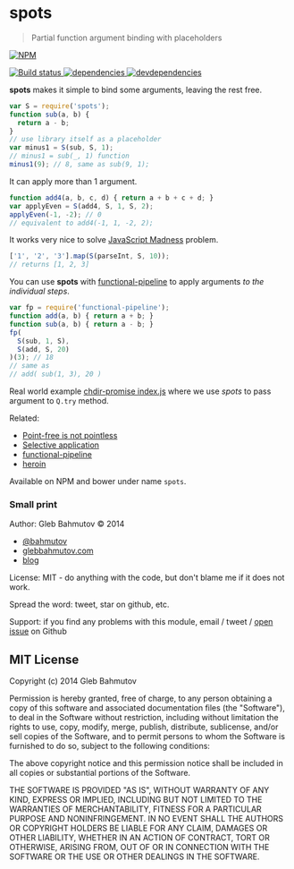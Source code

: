 # spots

> Partial function argument binding with placeholders

[![NPM][spots-icon] ][spots-url]

[![Build status][spots-ci-image] ][spots-ci-url]
[![dependencies][spots-dependencies-image] ][spots-dependencies-url]
[![devdependencies][spots-devdependencies-image] ][spots-devdependencies-url]

**spots** makes it simple to bind some arguments, leaving the rest free.

```js
var S = require('spots');
function sub(a, b) {
  return a - b;
}
// use library itself as a placeholder
var minus1 = S(sub, S, 1);
// minus1 = sub(_, 1) function
minus1(9); // 8, same as sub(9, 1);
```

It can apply more than 1 argument.

```js
function add4(a, b, c, d) { return a + b + c + d; }
var applyEven = S(add4, S, 1, S, 2);
applyEven(-1, -2); // 0
// equivalent to add4(-1, 1, -2, 2);
```

It works very nice to solve [JavaScript Madness][madness] problem.

```js
['1', '2', '3'].map(S(parseInt, S, 10));
// returns [1, 2, 3]
```

You can use **spots** with [functional-pipeline][fp] to apply arguments *to the individual steps*.

```js
var fp = require('functional-pipeline');
function add(a, b) { return a + b; }
function sub(a, b) { return a - b; }
fp(
  S(sub, 1, S),
  S(add, S, 20)
)(3); // 18
// same as
// add( sub(1, 3), 20 )
```

Real world example [chdir-promise index.js](https://github.com/bahmutov/chdir-promise/blob/master/index.js)
where we use *spots* to pass argument to `Q.try` method.

Related: 

* [Point-free is not pointless](http://bahmutov.calepin.co/point-free-programming-is-not-pointless.html)
* [Selective application](http://bahmutov.calepin.co/selective-partial-application.html)
* [functional-pipeline][fp]
* [heroin](https://github.com/bahmutov/heroin)

Available on NPM and bower under name `spots`.

### Small print

Author: Gleb Bahmutov &copy; 2014

* [@bahmutov](https://twitter.com/bahmutov)
* [glebbahmutov.com](http://glebbahmutov.com)
* [blog](http://bahmutov.calepin.co/)

License: MIT - do anything with the code, but don't blame me if it does not work.

Spread the word: tweet, star on github, etc.

Support: if you find any problems with this module, email / tweet /
[open issue](https://github.com/bahmutov/spots/issues) on Github

## MIT License

Copyright (c) 2014 Gleb Bahmutov

Permission is hereby granted, free of charge, to any person
obtaining a copy of this software and associated documentation
files (the "Software"), to deal in the Software without
restriction, including without limitation the rights to use,
copy, modify, merge, publish, distribute, sublicense, and/or sell
copies of the Software, and to permit persons to whom the
Software is furnished to do so, subject to the following
conditions:

The above copyright notice and this permission notice shall be
included in all copies or substantial portions of the Software.

THE SOFTWARE IS PROVIDED "AS IS", WITHOUT WARRANTY OF ANY KIND,
EXPRESS OR IMPLIED, INCLUDING BUT NOT LIMITED TO THE WARRANTIES
OF MERCHANTABILITY, FITNESS FOR A PARTICULAR PURPOSE AND
NONINFRINGEMENT. IN NO EVENT SHALL THE AUTHORS OR COPYRIGHT
HOLDERS BE LIABLE FOR ANY CLAIM, DAMAGES OR OTHER LIABILITY,
WHETHER IN AN ACTION OF CONTRACT, TORT OR OTHERWISE, ARISING
FROM, OUT OF OR IN CONNECTION WITH THE SOFTWARE OR THE USE OR
OTHER DEALINGS IN THE SOFTWARE.

[spots-icon]: https://nodei.co/npm/spots.png?downloads=true
[spots-url]: https://npmjs.org/package/spots
[spots-ci-image]: https://travis-ci.org/bahmutov/spots.png?branch=master
[spots-ci-url]: https://travis-ci.org/bahmutov/spots
[spots-dependencies-image]: https://david-dm.org/bahmutov/spots.png
[spots-dependencies-url]: https://david-dm.org/bahmutov/spots
[spots-devdependencies-image]: https://david-dm.org/bahmutov/spots/dev-status.png
[spots-devdependencies-url]: https://david-dm.org/bahmutov/spots#info=devDependencies

[madness]: https://github.com/raganwald-deprecated/homoiconic/blob/master/2013/01/madness.md
[fp]: https://github.com/bahmutov/functional-pipeline
